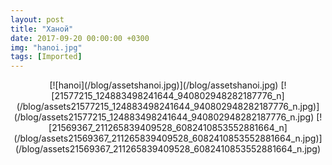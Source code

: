 ```yaml
---
layout: post
title: "Ханой"
date: 2017-09-20 00:00:00 +0300
img: "hanoi.jpg"
tags: [Imported]
---
```


<center>[![hanoi](/blog/assetshanoi.jpg)](/blog/assetshanoi.jpg) [![21577215_124883498241644_940802948282187776_n](/blog/assets21577215_124883498241644_940802948282187776_n.jpg)](/blog/assets21577215_124883498241644_940802948282187776_n.jpg) [![21569367_211265839409528_6082410853552881664_n](/blog/assets21569367_211265839409528_6082410853552881664_n.jpg)](/blog/assets21569367_211265839409528_6082410853552881664_n.jpg)</center>